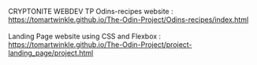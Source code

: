 CRYPTONITE WEBDEV TP
 Odins-recipes website  : https://tomartwinkle.github.io/The-Odin-Project/Odins-recipes/index.html <br><br>
Landing Page website using CSS and Flexbox :  https://tomartwinkle.github.io/The-Odin-Project/project-landing_page/project.html

